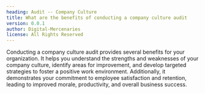 ```yaml
---
heading: Audit -- Company Culture
title: What are the benefits of conducting a company culture audit
version: 0.0.1
author: Digital-Mercenaries
license: All Rights Reserved
---
```



Conducting a company culture audit provides several benefits for your
organization. It helps you understand the strengths and weaknesses of your
company culture, identify areas for improvement, and develop targeted
strategies to foster a positive work environment.  Additionally, it
demonstrates your commitment to employee satisfaction and retention, leading to
improved morale, productivity, and overall business success.

